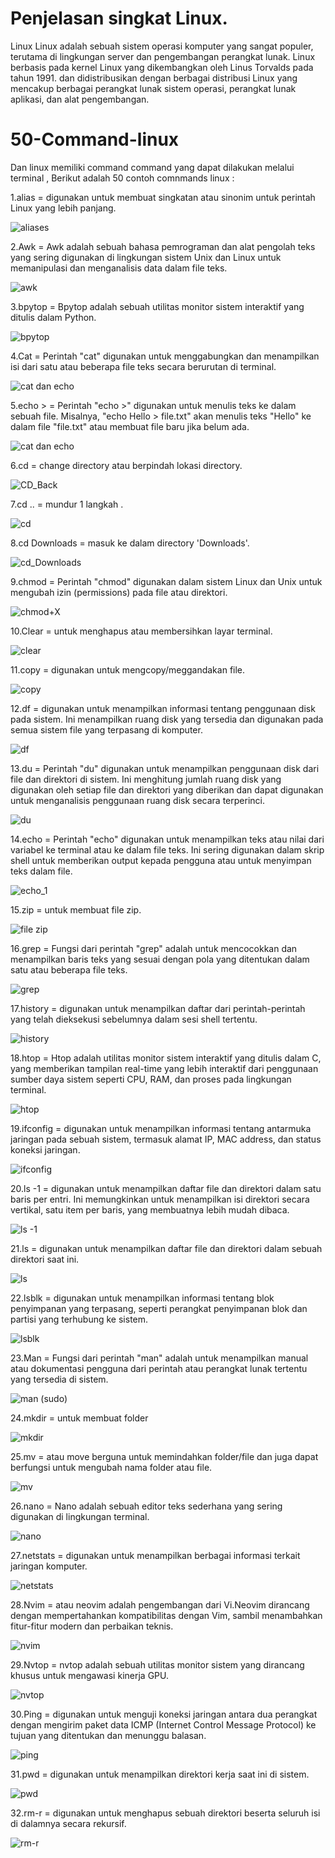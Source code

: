 # Penjelasan singkat Linux.

Linux Linux adalah sebuah sistem operasi komputer yang sangat populer, terutama di lingkungan server dan pengembangan perangkat lunak. 
Linux berbasis pada kernel Linux yang dikembangkan oleh Linus Torvalds pada tahun 1991.
dan didistribusikan dengan berbagai distribusi Linux yang mencakup berbagai perangkat lunak sistem operasi, 
perangkat lunak aplikasi, dan alat pengembangan.

# 50-Command-linux

Dan linux memiliki command command yang dapat dilakukan melalui terminal , Berikut adalah 50 contoh comnmands linux :

1.alias = digunakan untuk membuat singkatan atau sinonim untuk perintah Linux yang lebih panjang.

![aliases](https://github.com/FahriAl-Hafiz/50-Command-linux/assets/126375451/9e585455-ab3c-46ac-adf2-29ec1858b68e)

2.Awk = Awk adalah sebuah bahasa pemrograman dan alat pengolah teks yang sering digunakan di lingkungan sistem Unix dan Linux untuk memanipulasi dan menganalisis data dalam file teks.

![awk](https://github.com/FahriAl-Hafiz/50-Command-linux/assets/126375451/7e01381c-e8ec-4d2d-96c9-822dc9d4d3a7)

3.bpytop = Bpytop adalah sebuah utilitas monitor sistem interaktif yang ditulis dalam Python.

![bpytop](https://github.com/FahriAl-Hafiz/50-Command-linux/assets/126375451/c317259a-59dc-492b-b32d-eb39a7a8ddad)

4.Cat = Perintah "cat" digunakan untuk menggabungkan dan menampilkan isi dari satu atau beberapa file teks secara berurutan di terminal.

![cat dan echo ](https://github.com/FahriAl-Hafiz/50-Command-linux/assets/126375451/7b10ab7e-6ea4-41d0-ac9b-9de45da3b997)

5.echo > = Perintah "echo >" digunakan untuk menulis teks ke dalam sebuah file. Misalnya, "echo Hello > file.txt" akan menulis teks "Hello" ke dalam file "file.txt" atau membuat file baru jika belum ada. 

![cat dan echo ](https://github.com/FahriAl-Hafiz/50-Command-linux/assets/126375451/c6b33680-ca02-455b-88ff-bbe4394aaba7)

6.cd = change directory atau berpindah lokasi directory.

![CD_Back](https://github.com/FahriAl-Hafiz/50-Command-linux/assets/126375451/56e7cabd-3e6b-4507-b799-00257d109947)

7.cd .. = mundur 1 langkah .

![cd ](https://github.com/FahriAl-Hafiz/50-Command-linux/assets/126375451/1b3fa484-37e1-426d-b014-93e07e25b105)

8.cd Downloads = masuk ke dalam directory 'Downloads'.

![cd_Downloads](https://github.com/FahriAl-Hafiz/50-Command-linux/assets/126375451/5f1d45ad-fcd6-47b0-89b8-ffb32ea41a72)


9.chmod = Perintah "chmod" digunakan dalam sistem Linux dan Unix untuk mengubah izin (permissions) pada file atau direktori. 

![chmod+X](https://github.com/FahriAl-Hafiz/50-Command-linux/assets/126375451/481a90fd-ffec-46aa-949c-88a0f6368b25)

10.Clear = untuk menghapus atau membersihkan layar terminal.

![clear](https://github.com/FahriAl-Hafiz/50-Command-linux/assets/126375451/f40bc80d-4260-4e67-8f6e-cbba5de67a3e)

11.copy = digunakan untuk mengcopy/meggandakan file.

![copy](https://github.com/FahriAl-Hafiz/50-Command-linux/assets/126375451/1d6b2192-4942-4748-9207-e489d82bf7ae)

12.df = digunakan untuk menampilkan informasi tentang penggunaan disk pada sistem. Ini menampilkan ruang disk yang tersedia dan digunakan pada semua sistem file yang terpasang di komputer.

![df](https://github.com/FahriAl-Hafiz/50-Command-linux/assets/126375451/f2c056dc-c962-4f1c-b582-f16c9c6ac51c)

13.du = Perintah "du" digunakan untuk menampilkan penggunaan disk dari file dan direktori di sistem. Ini menghitung jumlah ruang disk yang digunakan oleh setiap file dan direktori yang diberikan dan dapat digunakan untuk menganalisis penggunaan ruang disk secara terperinci.

![du](https://github.com/FahriAl-Hafiz/50-Command-linux/assets/126375451/0d8d4042-f23c-4315-a00e-f3b2b3b9eacb)

14.echo = Perintah "echo" digunakan untuk menampilkan teks atau nilai dari variabel ke terminal atau ke dalam file teks. Ini sering digunakan dalam skrip shell untuk memberikan output kepada pengguna atau untuk menyimpan teks dalam file.

![echo_1](https://github.com/FahriAl-Hafiz/50-Command-linux/assets/126375451/4ef08a7d-cbfa-49cb-b210-6c2eff56885b)

15.zip = untuk membuat file zip.

![file zip](https://github.com/FahriAl-Hafiz/50-Command-linux/assets/126375451/7f5b69a4-d9b4-4d5f-ac1d-96ba2d69a30c)

16.grep = Fungsi dari perintah "grep" adalah untuk mencocokkan dan menampilkan baris teks yang sesuai dengan pola yang ditentukan dalam satu atau beberapa file teks.

![grep](https://github.com/FahriAl-Hafiz/50-Command-linux/assets/126375451/4a5a20b0-5f17-41ea-bc18-fff219d8c685)

17.history = digunakan untuk menampilkan daftar dari perintah-perintah yang telah dieksekusi sebelumnya dalam sesi shell tertentu. 

![history](https://github.com/FahriAl-Hafiz/50-Command-linux/assets/126375451/9c7db4c7-bd9c-49e0-9cc7-301457d881c7)

18.htop = Htop adalah utilitas monitor sistem interaktif yang ditulis dalam C, yang memberikan tampilan real-time yang lebih interaktif dari penggunaan sumber daya sistem seperti CPU, RAM, dan proses pada lingkungan terminal.

![htop](https://github.com/FahriAl-Hafiz/50-Command-linux/assets/126375451/e9fe33ce-2367-4028-82ec-2421040505eb)

19.ifconfig = digunakan untuk menampilkan informasi tentang antarmuka jaringan pada sebuah sistem, termasuk alamat IP, MAC address, dan status koneksi jaringan. 

![ifconfig](https://github.com/FahriAl-Hafiz/50-Command-linux/assets/126375451/45e665de-84c8-4041-8a04-be04b40ddfd7)

20.ls -1 = digunakan untuk menampilkan daftar file dan direktori dalam satu baris per entri. Ini memungkinkan untuk menampilkan isi direktori secara vertikal, satu item per baris, yang membuatnya lebih mudah dibaca.

![ls -1](https://github.com/FahriAl-Hafiz/50-Command-linux/assets/126375451/8762ffff-d86d-40e8-8fc1-89103ff1da9d)

21.ls = digunakan untuk menampilkan daftar file dan direktori dalam sebuah direktori saat ini.

![ls](https://github.com/FahriAl-Hafiz/50-Command-linux/assets/126375451/8778bde7-401a-45af-a0fa-bd131f791d84)

22.lsblk = digunakan untuk menampilkan informasi tentang blok penyimpanan yang terpasang, seperti perangkat penyimpanan blok dan partisi yang terhubung ke sistem.

![lsblk](https://github.com/FahriAl-Hafiz/50-Command-linux/assets/126375451/b4a313ae-ae40-4887-8949-63f2a21a63e1)

23.Man = Fungsi dari perintah "man" adalah untuk menampilkan manual atau dokumentasi pengguna dari perintah atau perangkat lunak tertentu yang tersedia di sistem.

![man (sudo)](https://github.com/FahriAl-Hafiz/50-Command-linux/assets/126375451/f3142a24-3492-468a-a71d-79f308646498)

24.mkdir = untuk membuat folder

![mkdir](https://github.com/FahriAl-Hafiz/50-Command-linux/assets/126375451/024a0520-45be-446a-a9b2-42963e1cab18)

25.mv = atau move berguna untuk memindahkan folder/file dan juga dapat berfungsi untuk mengubah nama folder atau file.

![mv](https://github.com/FahriAl-Hafiz/50-Command-linux/assets/126375451/cb02420a-735c-4516-a1e2-656e601910a0)

26.nano = Nano adalah sebuah editor teks sederhana yang sering digunakan di lingkungan terminal.

![nano](https://github.com/FahriAl-Hafiz/50-Command-linux/assets/126375451/19a47b4e-d24b-4a03-8068-bc4734af2ce3)

27.netstats = digunakan untuk menampilkan berbagai informasi terkait jaringan komputer. 

![netstats](https://github.com/FahriAl-Hafiz/50-Command-linux/assets/126375451/c7cc2278-f765-4fc0-ba0d-fc87971f4b76)

28.Nvim = atau neovim adalah pengembangan dari Vi.Neovim dirancang dengan mempertahankan kompatibilitas dengan Vim, sambil menambahkan fitur-fitur modern dan perbaikan teknis. 

![nvim](https://github.com/FahriAl-Hafiz/50-Command-linux/assets/126375451/69a65d54-b5a6-468a-abc9-c4792682c866)

29.Nvtop = nvtop adalah sebuah utilitas monitor sistem yang dirancang khusus untuk mengawasi kinerja GPU.

![nvtop](https://github.com/FahriAl-Hafiz/50-Command-linux/assets/126375451/53b3afd4-1ace-4d7e-95cf-f16e48cd326d)

30.Ping = digunakan untuk menguji koneksi jaringan antara dua perangkat dengan mengirim paket data ICMP (Internet Control Message Protocol) ke tujuan yang ditentukan dan menunggu balasan.

![ping](https://github.com/FahriAl-Hafiz/50-Command-linux/assets/126375451/38ca2505-82ba-4f90-80b6-64494f96840e)

31.pwd = digunakan untuk menampilkan direktori kerja saat ini di sistem.

![pwd](https://github.com/FahriAl-Hafiz/50-Command-linux/assets/126375451/16cadde7-9765-43a0-92b5-0e2d556cf2dc)

32.rm-r = digunakan untuk menghapus sebuah direktori beserta seluruh isi di dalamnya secara rekursif. 

![rm-r](https://github.com/FahriAl-Hafiz/50-Command-linux/assets/126375451/9df25547-49af-4277-a84a-7cedaf8d5e72)
